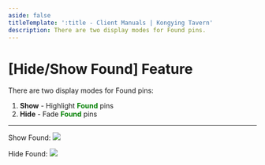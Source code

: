 ```yaml
---
aside: false
titleTemplate: ':title - Client Manuals | Kongying Tavern'
description: There are two display modes for Found pins.
---
```


[文：【隐藏】标记/【显示】标记]: # 'https://support.qq.com/products/321980/faqs/127250'

# [Hide/Show Found] Feature

There are two display modes for Found pins:

1. **Show** - Highlight <b><span style="color: green">Found</span></b> pins
2. **Hide** - Fade <b><span style="color: green">Found</span></b> pins

---

Show Found:
![](/imgs/en/manual/hide-show-done/Hide.png)

Hide Found:
![](/imgs/en/manual/hide-show-done/show.png)
